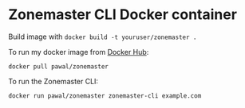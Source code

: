 # Zonemaster CLI Docker container

Build image with ```docker build -t youruser/zonemaster .```

To run my docker image from [Docker Hub](https://hub.docker.com/r/pawal/zonemaster/):

```docker pull pawal/zonemaster```

To run the Zonemaster CLI:

```docker run pawal/zonemaster zonemaster-cli example.com```

